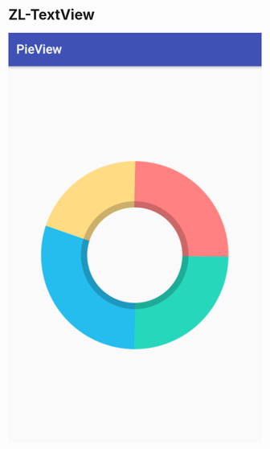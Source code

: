 # ZL-TextView
![Image text](https://raw.githubusercontent.com/smallmarker/PieView/master/img-folder/pieview%402x.png)

